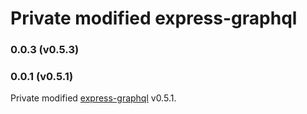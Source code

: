 # Private modified express-graphql

### 0.0.3 (v0.5.3)
### 0.0.1 (v0.5.1)

Private modified [express-graphql](https://github.com/graphql/express-graphql) v0.5.1.